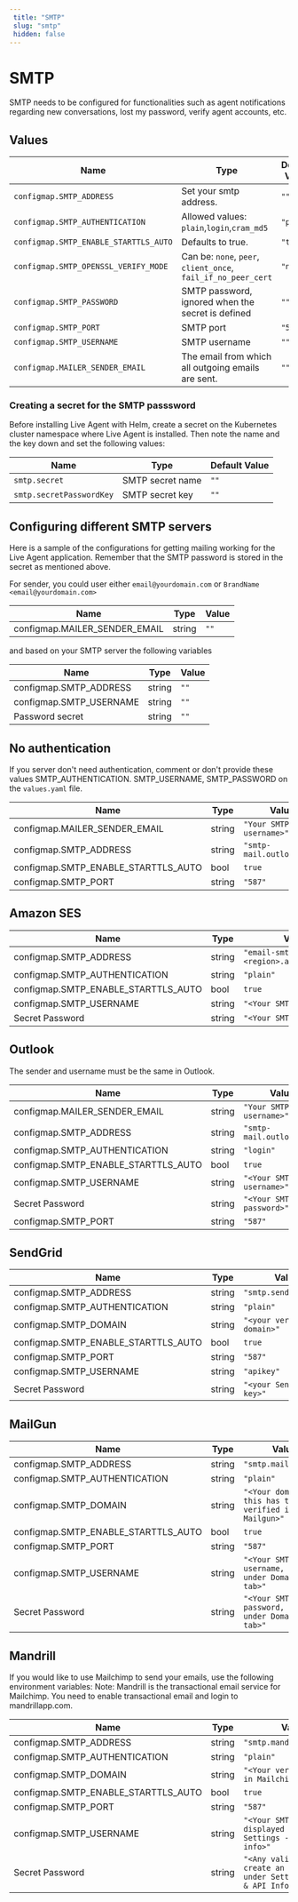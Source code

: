 ```yaml
---
 title: "SMTP" 
 slug: "smtp" 
 hidden: false 
---
```

# SMTP

SMTP needs to be configured for functionalities such as agent notifications regarding new conversations, lost my password, verify agent accounts, etc.

## Values

| Name                                | Type                                                                | Default Value                                              |
| ----------------------------------- | ------------------------------------------------------------------- | ---------------------------------------------------------- |
| `configmap.SMTP_ADDRESS`                  | Set your smtp address.                                                          |`""`                                      |
| `configmap.SMTP_AUTHENTICATION`           | Allowed values: `plain`,`login`,`cram_md5`                                      | `"plain"`                                |
| `configmap.SMTP_ENABLE_STARTTLS_AUTO`     | Defaults to true.                                                               | `"true"`                                 |
| `configmap.SMTP_OPENSSL_VERIFY_MODE`      | Can be: `none`, `peer`, `client_once`, `fail_if_no_peer_cert`                   | `"none"`                                 |
| `configmap.SMTP_PASSWORD`                 | SMTP password, ignored when the secret is defined                               | `""`                                     |
| `configmap.SMTP_PORT`                     | SMTP port                                                                       | `"587"`                                  |
| `configmap.SMTP_USERNAME`                 | SMTP username                                                                   | `""`                                     |
| `configmap.MAILER_SENDER_EMAIL`           | The email from which all outgoing emails are sent.                              | `""`                                     |

### Creating a secret for the SMTP passsword

Before installing Live Agent with Helm, create a secret on the Kubernetes cluster namespace where Live Agent is installed. Then note the name and the key down and set the following values:

| Name                                | Type                                                                | Default Value                                              |
| ----------------------------------- | ------------------------------------------------------------------- | ---------------------------------------------------------- |
| `smtp.secret`                  | SMTP secret name                                                          |`""`                                      |
| `smtp.secretPasswordKey`           | SMTP secret key                                      | `""`                                |

## Configuring different SMTP servers

Here is a sample of the configurations for getting mailing working for the Live Agent application.  Remember that the SMTP password is stored in the secret as mentioned above.

For sender, you could user either `email@yourdomain.com` or `BrandName <email@yourdomain.com>`

| Name            | Type | Value | 
| --------------- | ----- | ---- | 
| configmap.MAILER_SENDER_EMAIL | string | `""` |

and based on your SMTP server the following variables

| Name            | Type | Value | 
| --------------- | ----- | ---- | 
| configmap.SMTP_ADDRESS | string | `""` |
| configmap.SMTP_USERNAME | string | `""` |
| Password secret | string | `""` |

## No authentication

If you server don't need authentication, comment or don't provide these values SMTP_AUTHENTICATION. SMTP_USERNAME, SMTP_PASSWORD on the `values.yaml` file.

| Name            | Type | Value | 
| --------------- | ----- | ---- | 
| configmap.MAILER_SENDER_EMAIL | string | `"Your SMTP username>"` |
| configmap.SMTP_ADDRESS | string | `"smtp-mail.outlook.com"` |
| configmap.SMTP_ENABLE_STARTTLS_AUTO | bool | `true` |
| configmap.SMTP_PORT | string | `"587"` |

## Amazon SES

| Name            | Type | Value | 
| --------------- | ----- | ---- | 
| configmap.SMTP_ADDRESS | string | `"email-smtp.<region>.amazonaws.com"` |
| configmap.SMTP_AUTHENTICATION | string | `"plain"` |
| configmap.SMTP_ENABLE_STARTTLS_AUTO | bool | `true` |
| configmap.SMTP_USERNAME | string | `"<Your SMTP username>"` |
| Secret Password | string | `"<Your SMTP password>"` |


## Outlook

The sender and username must be the same in Outlook.

| Name            | Type | Value | 
| --------------- | ----- | ---- | 
| configmap.MAILER_SENDER_EMAIL | string | `"Your SMTP username>"` |
| configmap.SMTP_ADDRESS | string | `"smtp-mail.outlook.com"` |
| configmap.SMTP_AUTHENTICATION | string | `"login"` |
| configmap.SMTP_ENABLE_STARTTLS_AUTO | bool | `true` |
| configmap.SMTP_USERNAME | string | `"<Your SMTP username>"` |
| Secret Password | string | `"<Your SMTP password>"` |
| configmap.SMTP_PORT | string | `"587"` |


## SendGrid

| Name            | Type | Value | 
| --------------- | ----- | ---- | 
| configmap.SMTP_ADDRESS | string | `"smtp.sendgrid.net"` |
| configmap.SMTP_AUTHENTICATION | string | `"plain"` |
| configmap.SMTP_DOMAIN | string | `"<your verified domain>"` |
| configmap.SMTP_ENABLE_STARTTLS_AUTO | bool | `true` |
| configmap.SMTP_PORT | string | `"587"` |
| configmap.SMTP_USERNAME | string | `"apikey"` |
| Secret Password | string | `"<your Sendgrid API key>"` |


## MailGun

| Name            | Type | Value | 
| --------------- | ----- | ---- | 
| configmap.SMTP_ADDRESS | string | `"smtp.mailgun.org"` |
| configmap.SMTP_AUTHENTICATION | string | `"plain"` |
| configmap.SMTP_DOMAIN | string | `"<Your domain, this has to be verified in Mailgun>"` |
| configmap.SMTP_ENABLE_STARTTLS_AUTO | bool | `true` |
| configmap.SMTP_PORT | string | `"587"` |
| configmap.SMTP_USERNAME | string | `"<Your SMTP username, view under Domains tab>"` |
| Secret Password | string | `"<Your SMTP password, view under Domains tab>"` |


## Mandrill
If you would like to use Mailchimp to send your emails, use the following environment variables:
Note: Mandrill is the transactional email service for Mailchimp. You need to enable transactional email and login to mandrillapp.com.

| Name            | Type | Value | 
| --------------- | ----- | ---- | 
| configmap.SMTP_ADDRESS | string | `"smtp.mandrillapp.com"` |
| configmap.SMTP_AUTHENTICATION | string | `"plain"` |
| configmap.SMTP_DOMAIN | string | `"<Your verified domain in Mailchimp>"` |
| configmap.SMTP_ENABLE_STARTTLS_AUTO | bool | `true` |
| configmap.SMTP_PORT | string | `"587"` |
| configmap.SMTP_USERNAME | string | `"<Your SMTP username displayed under Settings -> SMTP & API info>"` |
| Secret Password | string | `"<Any valid API key, create an API key under Settings -> SMTP & API Info>"` |

